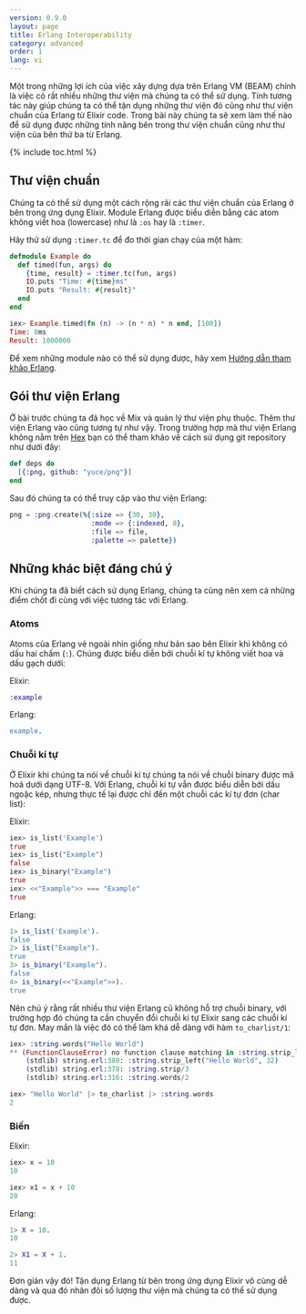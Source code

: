 ```yaml
---
version: 0.9.0
layout: page
title: Erlang Interoperability
category: advanced
order: 1
lang: vi
---
```


Một trong những lợi ích của việc xây dựng dựa trên Erlang VM (BEAM) chính là việc có rất nhiều những thư viện mà chúng ta có thể sử dụng. Tính tương tác này giúp chúng ta có thể tận dụng những thư viện đó cũng như thư viện chuẩn của Erlang từ Elixir code. Trong bài này chúng ta sẽ xem làm thế nào để sử dụng được những tính năng bên trong thư viện chuẩn cũng như thư viện của bên thứ ba từ Erlang.

{% include toc.html %}

## Thư viện chuẩn
Chúng ta có thể sử dụng một cách rộng rãi các thư viện chuẩn của Erlang ở bên trong ứng dụng Elixir. Module Erlang được biểu diễn bằng các atom không viết hoa (lowercase) như là `:os` hay là `:timer`. 

Hãy thử sử dụng `:timer.tc` để đo thời gian chạy của một hàm:

```elixir
defmodule Example do
  def timed(fun, args) do
    {time, result} = :timer.tc(fun, args)
    IO.puts "Time: #{time}ms"
    IO.puts "Result: #{result}"
  end
end

iex> Example.timed(fn (n) -> (n * n) * n end, [100])
Time: 8ms
Result: 1000000
```

Để xem những module nào có thể sử dụng được, hãy xem [Hướng dẫn tham khảo Erlang](http://erlang.org/doc/apps/stdlib/).

## Gói thư viện Erlang

Ở bài trước chúng ta đã học về Mix và quản lý thư viện phụ thuộc. Thêm thư viện Erlang vào cũng tương tự như vậy. Trong trường hợp mà thư viện Erlang không nằm trên [Hex](https://hex.pm) bạn có thể tham khảo về cách sử dụng git repository như dưới đây: 

```elixir
def deps do
  [{:png, github: "yuce/png"}]
end
```

Sau đó chúng ta có thể truy cập vào thư viện Erlang:

```elixir
png = :png.create(%{:size => {30, 30},
                    :mode => {:indexed, 8},
                    :file => file,
                    :palette => palette})
```

## Những khác biệt đáng chú ý

Khi chúng ta đã biết cách sử dụng Erlang, chúng ta cũng nên xem cả những điểm chốt đi cùng với việc tương tác với Erlang.

### Atoms

Atoms của Erlang vẻ ngoài nhìn giống như bản sao bên Elixir khi không có dấu hai chấm (`:`). Chúng được biểu diễn bởi chuỗi kí tự không viết hoa và dấu gạch dưới:

Elixir:

```elixir
:example
```

Erlang:

```erlang
example.
```

### Chuỗi kí tự

Ở Elixir khi chúng ta nói về chuỗi kí tự chúng ta nói về chuỗi binary được mã hoá dưới dạng UTF-8. Với Erlang, chuỗi kí tự vẫn được biểu diễn bởi dấu ngoặc kép, nhưng thực tế lại được chỉ đến một chuỗi các kí tự đơn (char list):

Elixir:

```elixir
iex> is_list('Example')
true
iex> is_list("Example")
false
iex> is_binary("Example")
true
iex> <<"Example">> === "Example"
true
```

Erlang:

```erlang
1> is_list('Example').
false
2> is_list("Example").
true
3> is_binary("Example").
false
4> is_binary(<<"Example">>).
true
```

Nên chú ý rằng rất nhiều thư viện Erlang cũ không hỗ trợ chuỗi binary, với trường hợp đó chúng ta cần chuyển đổi chuỗi kí tự Elixir sang các chuỗi kí tự đơn. May mắn là việc đó có thể làm khá dễ dàng với hàm `to_charlist/1`:

```elixir
iex> :string.words("Hello World")
** (FunctionClauseError) no function clause matching in :string.strip_left/2
    (stdlib) string.erl:380: :string.strip_left("Hello World", 32)
    (stdlib) string.erl:378: :string.strip/3
    (stdlib) string.erl:316: :string.words/2

iex> "Hello World" |> to_charlist |> :string.words
2
```

### Biến

Elixir:

```elixir
iex> x = 10
10

iex> x1 = x + 10
20
```

Erlang:

```erlang
1> X = 10.
10

2> X1 = X + 1.
11
```

Đơn giản vậy đó! Tận dụng Erlang từ bên trong ứng dụng Elixir vô cùng dễ dàng và qua đó nhân đôi số lượng thư viện mà chúng ta có thể sử dụng được.
